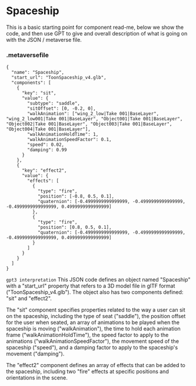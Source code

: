 # Spaceship

This is a basic starting point for component read-me, below we show the code, and then use GPT to give and overall description of what is going on with the JSON / metaverse file.

### .metaversefile
```
{
  "name": "Spaceship",
  "start_url": "ToonSpaceship_v4.glb",
  "components": [
    {
      "key": "sit",
      "value": {
        "subtype": "saddle",
        "sitOffset": [0, -0.2, 0],
        "walkAnimation": ["wing_2_low|Take 001|BaseLayer", "wing_2_low001|Take 001|BaseLayer", "Object001|Take 001|BaseLayer", "Object002|Take 001|BaseLayer", "Object003|Take 001|BaseLayer", "Object004|Take 001|BaseLayer"],
        "walkAnimationHoldTime": 1,
        "walkAnimationSpeedFactor": 0.1,
        "speed": 0.02,
        "damping": 0.99
      }
    },
    {
      "key": "effect2",
      "value": {
        "effects": [
          {
            "type": "fire",
            "position": [-0.8, 0.5, 0.1],
            "quaternion": [-0.4999999999999999, -0.4999999999999999, -0.4999999999999999, 0.4999999999999999]
          },
          {
            "type": "fire",
            "position": [0.8, 0.5, 0.1],
            "quaternion": [-0.4999999999999999, -0.4999999999999999, -0.4999999999999999, 0.4999999999999999]
          }
        ]
      }
    }
  ]
}

```

`gpt3 interpretation`
This JSON code defines an object named "Spaceship" with a "start_url" property that refers to a 3D model file in glTF format ("ToonSpaceship_v4.glb"). The object also has two components defined: "sit" and "effect2".

The "sit" component specifies properties related to the way a user can sit on the spaceship, including the type of seat ("saddle"), the position offset for the user when seated, an array of animations to be played when the spaceship is moving ("walkAnimation"), the time to hold each animation frame ("walkAnimationHoldTime"), the speed factor to apply to the animations ("walkAnimationSpeedFactor"), the movement speed of the spaceship ("speed"), and a damping factor to apply to the spaceship's movement ("damping").

The "effect2" component defines an array of effects that can be added to the spaceship, including two "fire" effects at specific positions and orientations in the scene.
